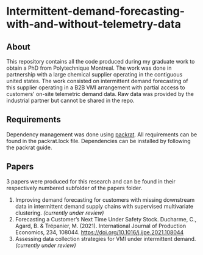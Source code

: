 # Intermittent-demand-forecasting-with-and-without-telemetry-data
## About
This repository contains all the code produced during my graduate work to obtain a PhD from Polytechnique Montreal.
The work was done in partnership with a large chemical supplier operating in the contiguous united states.
The work consisted on intermittent demand forecasting of this supplier operating in a B2B VMI arrangement with partial access to customers' on-site telemetric demand data.
Raw data was provided by the industrial partner but cannot be shared in the repo.

## Requirements
Dependency management was done using [packrat](https://rstudio.github.io/packrat/). All requirements can be found in the packrat.lock file.
Dependencies can be installed by following the packrat guide.

## Papers
3 papers were produced for this research and can be found in their respectively numbered subfolder of the papers folder.
1. Improving demand forecasting for customers with missing downstream data in intermittent demand supply chains with supervised multivariate clustering. *(currently under review)*
2. Forecasting a Customer’s Next Time Under Safety Stock. Ducharme, C., Agard, B. & Trépanier, M. (2021). International Journal of Production Economics, 234, 108044. https://doi.org/10.1016/j.ijpe.2021.108044
3. Assessing data collection strategies for VMI under intermittent demand. *(currently under review)*
